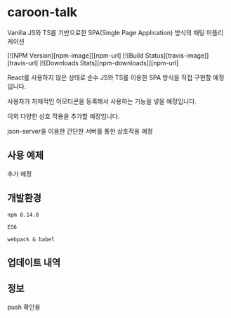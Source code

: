 # caroon-talk

Vanilla JS와 TS를 기반으로한 SPA(Single Page Application) 방식의 채팅 어플리케이션

[![NPM Version][npm-image]][npm-url]
[![Build Status][travis-image]][travis-url]
[![Downloads Stats][npm-downloads]][npm-url]

React를 사용하지 않은 상태로 순수 JS와 TS를 이용한 SPA 방식을 직접 구현할 예정입니다.

사용자가 자체적인 이모티콘을 등록해서 사용하는 기능을 넣을 예정입니다.

이외 다양한 상호 작용을 추가할 예정입니다.

json-server을 이용한 간단한 서버를 통한 상호작용 예정

## 사용 예제

추가 예정

## 개발환경

`npm 8.14.0`

`ES6`

`webpack & babel`

## 업데이트 내역

## 정보

push 확인용
